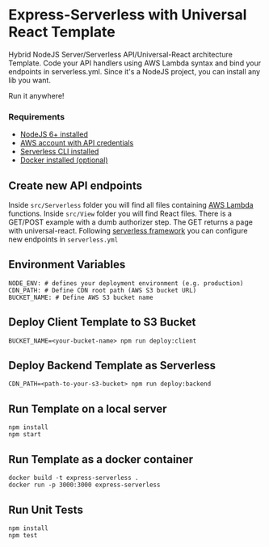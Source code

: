# Express-Serverless with Universal React Template
Hybrid NodeJS Server/Serverless API/Universal-React architecture Template. Code your API handlers using AWS Lambda syntax and bind your endpoints in serverless.yml. Since it's a NodeJS project, you can install any lib you want.

Run it anywhere! 

### Requirements

- [NodeJS 6+ installed](https://nodejs.org/en/download/)
- [AWS account with API credentials](https://serverless.com/framework/docs/providers/aws/guide/credentials/)
- [Serverless CLI installed](https://serverless.com/framework/docs/providers/aws/guide/installation#installing-the-serverless-framework)
- [Docker installed (optional)](https://docs.docker.com/engine/installation/)

## Create new API endpoints
Inside `src/Serverless` folder you will find all files containing [AWS Lambda](http://docs.aws.amazon.com/lambda/latest/dg/nodejs-prog-model-handler.html) functions. 
Inside `src/View` folder you will find React files.
There is a GET/POST example with a dumb authorizer step. The GET returns a page with universal-react.
Following [serverless framework](https://serverless.com/framework/docs/providers/aws/guide/functions/) you can configure new endpoints in `serverless.yml` 

## Environment Variables
```
NODE_ENV: # defines your deployment environment (e.g. production)
CDN_PATH: # Define CDN root path (AWS S3 bucket URL)
BUCKET_NAME: # Define AWS S3 bucket name
```

## Deploy Client Template to S3 Bucket
```
BUCKET_NAME=<your-bucket-name> npm run deploy:client
```

## Deploy Backend Template as Serverless
```
CDN_PATH=<path-to-your-s3-bucket> npm run deploy:backend
```

## Run Template on a local server
```
npm install
npm start
```

## Run Template as a docker container
```
docker build -t express-serverless .
docker run -p 3000:3000 express-serverless
```

## Run Unit Tests
```
npm install
npm test
```







